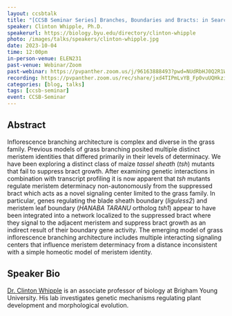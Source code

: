 ```yaml
---
layout: ccsbtalk
title: "[CCSB Seminar Series] Branches, Boundaries and Bracts: in Search of the Meristematic Homunculus"
speaker: Clinton Whipple, Ph.D.
speakerurl: https://biology.byu.edu/directory/clinton-whipple
photo: /images/talks/speakers/clinton-whipple.jpg
date: 2023-10-04
time: 12:00pm
in-person-venue: ELEN231
past-venue: Webinar/Zoom
past-webinar: https://pvpanther.zoom.us/j/96163888493?pwd=NUdRbHJ0Q2R1WG93aUZQUFBwZll6dz09&from=addon
recording: https://pvpanther.zoom.us/rec/share/jxd4TIPmLvYB_Fp0vuUQHkzi6ZlpbrfrB_zLdKYm3p49J6A0uQ7KC7JFKDHBgZab.GVIjqDv_yKzq9-zs
categories: [blog, talks]
tags: [ccsb-seminar]
event: CCSB-Seminar
---
```




## Abstract

Inflorescence branching architecture is complex and diverse in the grass family. Previous models of grass branching posited multiple distinct meristem identities that differed primarily in their levels of determinacy. We have been exploring a distinct class of maize <em>tassel sheath</em> (<em>tsh</em>) mutants that fail to suppress bract growth. After examining genetic interactions in combination with transcript profiling it is now apparent that <em>tsh</em> mutants regulate meristem determinacy non-autonomously from the suppressed bract which acts as a novel signaling center limited to the grass family. In particular, genes regulating the blade sheath boundary (<em>liguless2</em>) and meristem leaf boundary (<em>HANABA TARANU</em> ortholog <em>tsh1</em>) appear to have been integrated into a network localized to the suppressed bract where they signal to the adjacent meristem and suppress bract growth as an indirect result of their boundary gene activity. The emerging model of grass inflorescence branching architecture includes multiple interacting signaling centers that influence meristem determinacy from a distance inconsistent with a simple homeotic model of meristem identity. 



## Speaker Bio

[Dr. Clinton Whipple](https://biology.byu.edu/directory/clinton-whipple) is an associate professor of biology at Brigham Young University. His lab investigates genetic mechanisms regulating plant development and morphological evolution.

